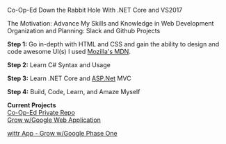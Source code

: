  Co-Op-Ed
Down the Rabbit Hole With .NET Core and VS2017

The Motivation: Advance My Skills and Knowledge in Web Development
Organization and Planning: Slack and Github Projects

**Step 1:** Go in-depth with HTML and CSS and gain the ability to design and code awesome UI(s)
I used [Mozilla's MDN](https://developer.mozilla.org/en-US/).
 
**Step 2:** Learn C# Syntax and Usage

**Step 3:** Learn .NET Core and [ASP.Net](https://github.com/aspnet/home) MVC

**Step 4:** Build, Code, Learn, and Amaze Myself

**Current Projects**  
[Co-Op-Ed Private Repo](https://github.com/PCPrincess/co-op-ed_onHold)  
[Grow w/Google Web Application](https://github.com/PCPrincess/MobileWebSpec)

[wittr App - Grow w/Google Phase One](https://github.com/PCPrincess/wittr)  


